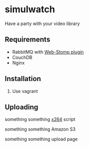 simulwatch
==========
Have a party with your video library

Requirements
------------
* RabbitMQ with [Web-Stomp plugin](https://www.rabbitmq.com/web-stomp.html)
* CouchDB
* Nginx

Installation
------------
1. Use vagrant

Uploading
---------

something something [x264](https://www.videolan.org/developers/x264.html) script

something something Amazon S3

something something upload page
